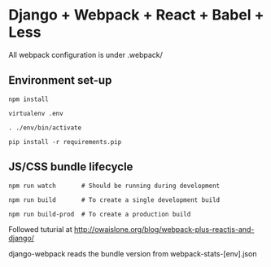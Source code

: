 # Django + Webpack + React + Babel + Less

All webpack configuration is under .webpack/

## Environment set-up

    npm install

    virtualenv .env

    . ./env/bin/activate

    pip install -r requirements.pip

## JS/CSS bundle lifecycle

    npm run watch       # Should be running during development

    npm run build       # To create a single development build

    npm run build-prod  # To create a production build

Followed tuturial at http://owaislone.org/blog/webpack-plus-reactjs-and-django/

django-webpack reads the bundle version from webpack-stats-[env].json


